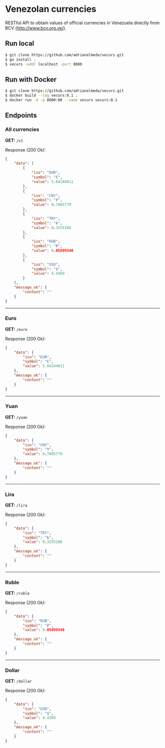 # Venezolan currencies

RESTful API to obtain values of official currencies in Venezuela directly from BCV (http://www.bcv.org.ve/).

## Run local

```bash
$ git clone https://github.com/adrianolmedo/vecurs.git
$ go install .
$ vecurs -addr localhost -port 8080
```

## Run with Docker

```bash
$ git clone https://github.com/adrianolmedo/vecurs.git
$ docker build --tag vecurs:0.1 .
$ docker run -d -p 8080:80 --name vecurs vecurs:0.1
```

## Endpoints

### **All currencies**

**GET:** `/v1`

Response (200 Ok):

```json
{
    "data": [
        {
            "iso": "EUR",
            "symbol": "€",
            "value": 5.04244811
        },
        {
            "iso": "CNY",
            "symbol": "¥",
            "value": 0.7005779
        },
        {
            "iso": "TRY",
            "symbol": "₺",
            "value": 0.3255186
        },
        {
            "iso": "RUB",
            "symbol": "₽",
            "value": 0.05899348
        },
        {
            "iso": "USD",
            "symbol": "$",
            "value": 4.4369
        }
    ],
    "message_ok": {
        "content": ""
    }
}

```

---

### **Euro**

**GET:** `/euro`

Response (200 Ok):

```json
{
    "data": {
        "iso": "EUR",
        "symbol": "€",
        "value": 5.04244811
    },
    "message_ok": {
        "content": ""
    }
}
```

---

### **Yuan**

**GET:** `/yuan`

Response (200 Ok):

```json
{
    "data": {
        "iso": "CNY",
        "symbol": "¥",
        "value": 0.7005779
    },
    "message_ok": {
        "content": ""
    }
}
```

---

### **Lira**

**GET:** `/lira`

Response (200 Ok):

```json
{
    "data": {
        "iso": "TRY",
        "symbol": "₺",
        "value": 0.3255186
    },
    "message_ok": {
        "content": ""
    }
}
```

---

### **Ruble**

**GET:** `/ruble`

Response (200 Ok):

```json
{
    "data": {
        "iso": "RUB",
        "symbol": "₽",
        "value": 0.05899348
    },
    "message_ok": {
        "content": ""
    }
}
```

---

### **Dollar**

**GET:** `/dollar`

Response (200 Ok):

```json
{
    "data": {
        "iso": "USD",
        "symbol": "$",
        "value": 4.4369
    },
    "message_ok": {
        "content": ""
    }
}
```
